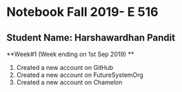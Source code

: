 # Notebook Fall 2019- E 516

## Student Name: Harshawardhan Pandit


**Week#1 (Week ending on 1st Sep 2019) **

1. Created a new account on GitHub
1. Created a new account on FutureSystemOrg
1. Created a new account on Chamelon
